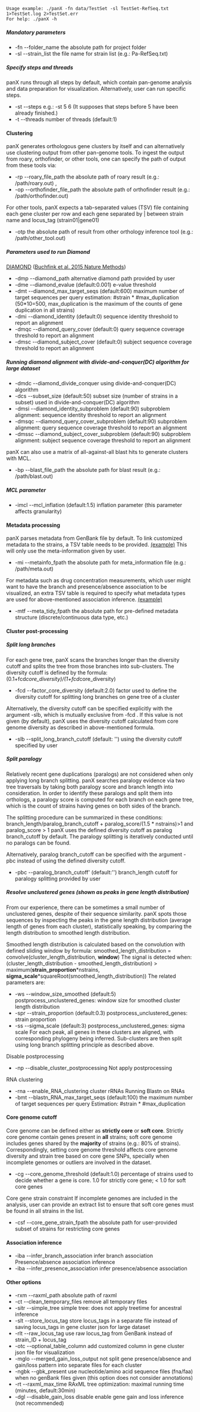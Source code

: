 ```
Usage example: ./panX -fn data/TestSet -sl TestSet-RefSeq.txt 1>TestSet.log 2>TestSet.err
For help: ./panX -h
```
##### Mandatory parameters
  - -fn --folder_name
    the absolute path for project folder
  - -sl --strain_list
    the file name for strain list (e.g.: Pa-RefSeq.txt)

##### Specify steps and threads
panX runs through all steps by default, which contain pan-genome analysis and data preparation for visualization.
Alternatively, user can run specific steps.
  - -st --steps
    e.g.: -st 5 6 (It supposes that steps before 5 have been already finished.)
  - -t --threads
    number of threads (default:1)

#### Clustering
panX generates orthologous gene clusters by itself and can alternatively use clustering output from other pan-genome tools. To ingest the output from roary, orthofinder, or other tools, one can specify the path of output from these tools via:
  - -rp --roary_file_path
    the absolute path of roary result (e.g.: /path/roary.out) ,
  - -op --orthofinder_file_path
    the absolute path of orthofinder result (e.g.: /path/orthofinder.out)

For other tools, panX expects a tab-separated values (TSV) file containing each gene cluster per row and each gene separated by | between strain name and locus_tag (strain01|gene01)
  - -otp
    the absolute path of result from other orthology inference tool  (e.g.: /path/other_tool.out)

##### Parameters used to run Diamond
[DIAMOND] ([Buchfink et al. 2015 Nature Methods])
- -dmp --diamond_path
alternative diamond path provided by user
- -dme --diamond_evalue (default:0.001)
e-value threshold
- -dmt --diamond_max_target_seqs (default:600)
maximum number of target sequences per query
estimation: #strain * #max_duplication
(50*10=500, max_duplication is the maximum of the counts of gene duplication in all strains)
- -dmi --diamond_identity (default:0)
sequence identity threshold to report an alignment
- -dmqc --diamond_query_cover (default:0)
query sequence coverage threshold to report an alignment
- -dmsc --diamond_subject_cover (default:0)
subject sequence coverage threshold to report an alignment
##### Running diamond alignment with divide-and-conquer(DC) algorithm for large dataset
- -dmdc --diamond_divide_conquer
using divide-and-conquer(DC) algorithm
- -dcs --subset_size (default:50)
subset size (number of strains in a subset) used in divide-and-conquer(DC) algorithm
- -dmsi --diamond_identity_subproblem (default:90)
subproblem alignment: sequence identity threshold to report an alignment
- -dmsqc --diamond_query_cover_subproblem (default:90)
subproblem alignment: query sequence coverage threshold to report an alignment
- -dmssc --diamond_subject_cover_subproblem (default:90)
subproblem alignment: subject sequence coverage threshold to report an alignment

panX can also use a matrix of all-against-all blast hits to generate clusters with MCL.
  - -bp --blast_file_path
    the absolute path for blast result (e.g.: /path/blast.out)

##### MCL parameter
  - -imcl --mcl_inflation (default:1.5)
    inflation parameter (this parameter affects granularity)

#### Metadata processing
  panX parses metadata from GenBank file by default.
  To link customized metadata to the strains, a TSV table needs to be provided. [(example)](https://github.com/neherlab/pan-genome-analysis/blob/master/metadata/metainfo.tsv)
  This will only use the meta-information given by user.
  - -mi --metainfo_fpath
    the absolute path for meta_information file (e.g.: /path/meta.out)

For metadata such as drug concentration measurements, which user might want to have the branch and presence/absence association to be visualized, an extra TSV table is required to specify what metadata types are used for above-mentioned association inference. [(example)](https://github.com/neherlab/pan-genome-analysis/blob/master/metadata/meta_config.tsv)
  - -mtf --meta_tidy_fpath
    the absolute path for pre-defined metadata structure (discrete/continuous data type, etc.)

#### Cluster post-processing
##### Split long branches
  For each gene tree, panX scans the branches longer than the diversity cutoff and splits the tree from those branches into sub-clusters.
  The diversity cutoff is defined by the formula: (0.1+fcd*core_diversity)/(1+fcd*core_diversity)
  - -fcd --factor_core_diversity (default:2.0)
    factor used to define the diversity cutoff for splitting long branches on gene tree of a cluster

  Alternatively, the diversity cutoff can be specified explicitly with the argument -slb, which is mutually exclusive from -fcd .
  If this value is not given (by default), panX uses the diversity cutoff calculated from core genome diversity as described in above-mentioned formula.
  - -slb --split_long_branch_cutoff (default: '')
    using the diversity cutoff specified by user

##### Split paralogy
Relatively recent gene duplications (paralogs) are not considered when only applying long branch splitting.
panX searches paralogy evidence via two tree traversals by taking both paralogy score and branch length into consideration. In order to identify these paralogs and split them into orthologs, a paralogy score is computed for each branch on each gene tree, which is the count of strains having genes on both sides of the branch.

The splitting procedure can be summarized in these conditions:
branch_length/paralog_branch_cutoff + paralog_score/(1.5 * nstrains)>1 and paralog_score > 1
panX uses the defined diversity cutoff as paralog branch_cutoff by default.
The paralogy splitting is iteratively conducted until no paralogs can be found.

Alternatively, paralog branch_cutoff can be specified with the argument -pbc instead of using the defined diversity cutoff.
  - -pbc --paralog_branch_cutoff' (default:'')
    branch_length cutoff for paralogy splitting provided by user

##### Resolve unclustered genes (shown as peaks in gene length distribution)
  From our experience, there can be sometimes a small number of unclustered genes, despite of their sequence similarity.
  panX spots those sequences by inspecting the peaks in the gene length distribution (average length of genes from each cluster), statistically speaking, by comparing the length distribution to smoothed length distribution.

  Smoothed length distribution is calculated based on the convolution with defined sliding window by formula:
      smoothed_length_distribution = convolve(cluster_length_distribution, **window**)
    The signal is detected when:
    (cluster_length_distribution - smoothed_length_distribution) > maximum(**strain_proportion**\*nstrains, **sigma_scale**\*squareRoot(smoothed_length_distribution))
  The related parameters are:
  - -ws --window_size_smoothed (default:5)
    postprocess_unclustered_genes: window size for smoothed cluster length distribution
  - -spr --strain_proportion (default:0.3)
    postprocess_unclustered_genes: strain proportion
  - -ss --sigma_scale  (default:3)
    postprocess_unclustered_genes: sigma scale
  For each peak, all genes in these clusters are aligned, with corresponding phylogeny being inferred.
  Sub-clusters are then split using long branch splitting principle as described above.

Disable postprocessing
 - -np --disable_cluster_postprocessing
    Not apply postprocessing

RNA clustering
  - -rna --enable_RNA_clustering cluster rRNAs
Running Blastn on RNAs
  - -bmt --blastn_RNA_max_target_seqs (default:100)
      the maximum number of target sequences per query
    Estimation: #strain * #max_duplication


#### Core genome cutoff
  Core genome can be defined either as **strictly core** or **soft core**.
  Strictly core genome contain genes present in **all** strains;
  soft core genome includes genes shared by the **majority** of strains (e.g.: 80% of strains).
  Correspondingly, setting core genome threshold affects core genome diversity and strain tree based on core gene SNPs, specially when incomplete genomes or outliers are involved in the dataset.
  - -cg --core_genome_threshold (default:1.0)
    percentage of strains used to decide whether a gene is core.
    1.0 for strictly core gene; < 1.0 for soft core genes

  Core gene strain constraint
  If incomplete genomes are included in the analysis, user can provide an extract list to ensure that soft core genes must be found in all strains in the list.
  - -csf --core_gene_strain_fpath
    the absolute path for user-provided subset of strains for restricting core genes

#### Association inference
  - -iba --infer_branch_association
    infer branch association
Presence/absence association inference
  - -iba --infer_presence_association
    infer presence/absence association

#### Other options
  - -rxm --raxml_path
    absolute path of raxml
  - -ct --clean_temporary_files
    remove all temporary files
  - -sitr --simple_tree
    simple tree: does not apply treetime for ancestral inference
  - -slt --store_locus_tag
    store locus_tags in a separate file instead of saving locus_tags in gene cluster json for large dataset
  - -rlt --raw_locus_tag
    use raw locus_tag from GenBank instead of strain_ID + locus_tag
  - -otc --optional_table_column
    add customized column in gene cluster json file for visualization
  - -mglo --merged_gain_loss_output
    not split gene presence/absence and gain/loss pattern into separate files for each cluster
  - -ngbk --gbk_present
    use nucleotide/amino acid sequence files (fna/faa) when no genBank files given (this option does not consider annotations)
  - -rt --raxml_max_time
    RAxML tree optimization: maximal running time (minutes, default:30min)
  - -dgl --disable_gain_loss
    disable enable gene gain and loss inference (not recommended)

[DIAMOND]: (https://github.com/bbuchfink/diamond)
[Buchfink et al. 2015 Nature Methods]: (http://www.nature.com/nmeth/journal/v12/n1/full/nmeth.3176.html)